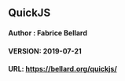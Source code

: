 ## QuickJS

#### Author : Fabrice Bellard

#### VERSION: 2019-07-21

#### URL: https://bellard.org/quickjs/
